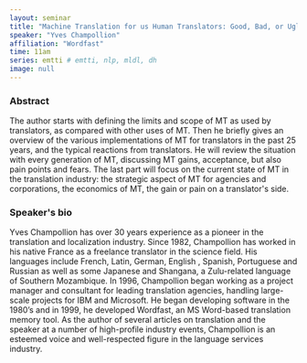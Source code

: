 ```yaml
---
layout: seminar
title: "Machine Translation for us Human Translators: Good, Bad, or Ugly?"
speaker: "Yves Champollion"
affiliation: "Wordfast"
time: 11am
series: emtti # emtti, nlp, mldl, dh 
image: null 
---
```


### Abstract

The author starts with defining the limits and scope of MT as used by translators, as compared with other uses of MT.
Then he briefly gives an overview of the various implementations of MT for translators in the past 25 years, and the typical reactions from translators.
He will review the situation with every generation of MT, discussing MT gains, acceptance, but also pain points and fears. 
The last part will focus on the current state of MT in the translation industry: the strategic aspect of MT for agencies and corporations, the economics of MT, the gain or pain on a translator's side.

### Speaker's bio

Yves Champollion has over 30 years experience as a pioneer in the translation and localization industry. Since 1982, Champollion has worked in his native France as a freelance translator in the science field. His languages include French, Latin, German, English , Spanish, Portuguese and Russian as well as some Japanese and Shangana, a Zulu-related language of Southern Mozambique. In 1996, Champollion began working as a project manager and consultant for leading translation agencies, handling large-scale projects for IBM and Microsoft. He began developing software in the 1980’s and in 1999, he developed Wordfast, an MS Word-based translation memory tool. As the author of several articles on translation and the speaker at a number of high-profile industry events, Champollion is an esteemed voice and well-respected figure in the language services industry.
